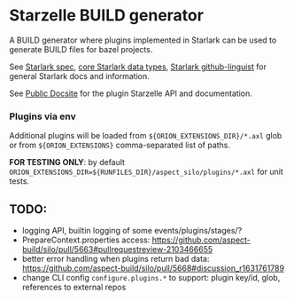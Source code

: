 # Starzelle BUILD generator

A BUILD generator where plugins implemented in Starlark can be used to generate BUILD files for bazel projects.

See [Starlark spec](https://github.com/bazelbuild/starlark/blob/master/spec.md), [core Starlark data types](https://bazel.build/rules/lib/core), [Starlark github-linguist](https://github.com/github-linguist/linguist/blob/v7.29.0/lib/linguist/languages.yml#L6831-L6852) for general Starlark docs and information.

See [Public Docsite](https://docs.aspect.build/cli/starlark/) for the plugin Starzelle API and documentation.

### Plugins via env

Additional plugins will be loaded from `${ORION_EXTENSIONS_DIR}/*.axl` glob or from `${ORION_EXTENSIONS}` comma-separated list of paths.

**FOR TESTING ONLY**: by default `ORION_EXTENSIONS_DIR=${RUNFILES_DIR}/aspect_silo/plugins/*.axl` for unit tests.

## TODO:

- logging API, builtin logging of some events/plugins/stages/?
- PrepareContext.properties access: https://github.com/aspect-build/silo/pull/5663#pullrequestreview-2103466655
- better error handling when plugins return bad data: https://github.com/aspect-build/silo/pull/5668#discussion_r1631761789
- change CLI config `configure.plugins.*` to support: plugin key/id, glob, references to external repos
